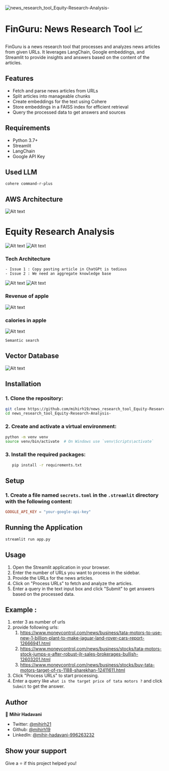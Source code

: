 ![news_research_tool_Equity-Research-Analysis-](https://socialify.git.ci/mihirh19/news_research_tool_Equity-Research-Analysis-/image?description=1&descriptionEditable=RockyBot%20is%20a%20news%20research%20tool%20that%20processes%20and%20analyzes%20news%20articles%20from%20given%20URLs.%20&font=Source%20Code%20Pro&logo=https%3A%2F%2Fgithub.com%2Fmihirh19%2Fnews_research_tool_Equity-Research-Analysis-%2Fassets%2F128199131%2F5146a94d-cadc-4f99-b9de-c8d400c3e938&name=1&pattern=Circuit%20Board&theme=Light)

# FinGuru: News Research Tool 📈

FinGuru is a news research tool that processes and analyzes news articles from given URLs. It leverages LangChain, Google embeddings, and Streamlit to provide insights and answers based on the content of the articles.

## Features

- Fetch and parse news articles from URLs
- Split articles into manageable chunks
- Create embeddings for the text using Cohere
- Store embeddings in a FAISS index for efficient retrieval
- Query the processed data to get answers and sources

## Requirements

- Python 3.7+
- Streamlit
- LangChain
- Google API Key
## Used LLM
`cohere command-r-plus`

## AWS Architecture

![Alt text](images/Frame.png)

# Equity Research Analysis

![Alt text](images/image.png)
![Alt text](images/image-1.png)

### Tech Architecture

    - Issue 1 : Copy pasting article in ChatGPt is tedious
    - Issue 2 : We need an aggregate knowledge base

![Alt text](images/image-2.png)
![Alt text](images/image-3.png)

### Revenue of apple

![Alt text](images/image-5.png)

### calories in apple

![Alt text](images/image-4.png)

`Semantic search`

## Vector Database

![Alt text](images/image-6.png)



## Installation

### 1. Clone the repository:

```bash
git clone https://github.com/mihirh19/news_research_tool_Equity-Research-Analysis-.git
cd news_research_tool_Equity-Research-Analysis-
```

### 2. Create and activate a virtual environment:

```bash
python -m venv venv
source venv/bin/activate  # On Windows use `venv\Scripts\activate`
```

### 3. Install the required packages:

```bash
   pip install -r requirements.txt
```

## Setup

### 1. Create a file named `secrets.toml` in the `.streamlit` directory with the following content:

```toml
GOOGLE_API_KEY = "your-google-api-key"
```

## Running the Application

```bash
streamlit run app.py
```

## Usage

1.  Open the Streamlit application in your browser.
2.  Enter the number of URLs you want to process in the sidebar.
3.  Provide the URLs for the news articles.
4.  Click on "Process URLs" to fetch and analyze the articles.
5.  Enter a query in the text input box and click "Submit" to get answers based on the processed data.

## Example :

1.  enter 3 as number of urls
2.  provide following urls:
    1. https://www.moneycontrol.com/news/business/tata-motors-to-use-new-1-billion-plant-to-make-jaguar-land-rover-cars-report-12666941.html
    2. https://www.moneycontrol.com/news/business/stocks/tata-motors-stock-jumps-x-after-robust-jlr-sales-brokerages-bullish-12603201.html
    3. https://www.moneycontrol.com/news/business/stocks/buy-tata-motors-target-of-rs-1188-sharekhan-12411611.html
3.  Click "Process URLs" to start processing.
4.  Enter a query like `what is the target price of tata motors ?` and click `Submit` to get the answer.

## Author

👤 **Mihir Hadavani**

- Twitter: [@mihirh21](https://twitter.com/mihirh21)
- Github: [@mihirh19](https://github.com/mihirh19)
- LinkedIn: [@mihir-hadavani-996263232](https://linkedin.com/in/mihir-hadavani-996263232)

## Show your support

Give a ⭐️ if this project helped you!
